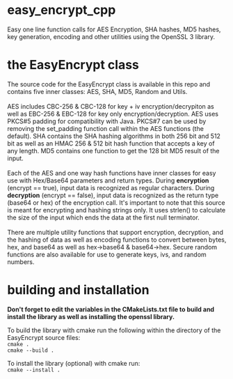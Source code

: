 # easy_encrypt_cpp

Easy one line function calls for AES Encryption, SHA hashes, MD5 hashes, key generation, encoding and other utilities using the OpenSSL 3 library.

# the EasyEncrypt class

The source code for the EasyEncrypt class is available in this repo and contains five inner classes: AES, SHA, MD5, Random and Utils.<br><br>
AES includes CBC-256 & CBC-128 for key + iv encryption/decrypiton as well as EBC-256 & EBC-128 for key only encryption/decryption. AES uses PKCS#5 padding for compatibility with Java. PKCS#7 can be used by removing the set_padding function call within the AES functions (the default). SHA contains the SHA hashing algorithms in both 256 bit and 512 bit as well as an HMAC 256 & 512 bit hash function that accepts a key of any length. MD5 contains one function to get the 128 bit MD5 result of the input. <br><br>Each of the AES and one way hash functions have inner classes for easy use with Hex/Base64 parameters and return types. During <b>encryption</b> (encrypt == true), input data is recognized as regular characters. During <b>decryption</b> (encrypt == false), input data is recognized as the return type (base64 or hex) of the encryption call. It's important to note that this source is meant for encrypting and hashing strings only. It uses strlen() to calculate the size of the input which ends the data at the first null terminator.<br><br>There are multiple utility functions that support encryption, decryption, and the hashing of data as well as encoding functions to convert between bytes, hex, and base64 as well as hex->base64 & base64->hex. Secure random functions are also available for use to generate keys, ivs, and random numbers.
<br>

# building and installation

<b>Don't forget to edit the variables in the CMakeLists.txt file to build and install the library as well as installing the openssl library.</b><br>

To build the library with cmake run the following within the directory of the EasyEncrypt source files:<br>
`cmake .`<br>
`cmake --build .`<br>

To install the library (optional) with cmake run:<br>
`cmake --install .`
